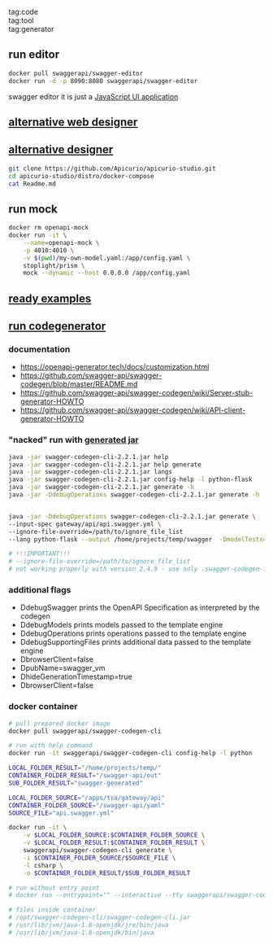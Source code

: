 tag:code  
tag:tool  
tag:generator  

## run editor
```sh
docker pull swaggerapi/swagger-editor
docker run -d -p 8090:8080 swaggerapi/swagger-editor
```
swagger editor it is just a [JavaScript UI application](https://editor.swagger.io/)

## [alternative web designer](https://stoplight.io/studio/)

## [alternative designer](https://www.apicur.io/)
```sh
git clone https://github.com/Apicurio/apicurio-studio.git
cd apicurio-studio/distro/docker-compose
cat Readme.md
```

## run mock
```sh
docker rm openapi-mock
docker run -it \
    --name=openapi-mock \
    -p 4010:4010 \
    -v $(pwd)/my-own-model.yaml:/app/config.yaml \
    stoplight/prism \
    mock --dynamic --host 0.0.0.0 /app/config.yaml
```


## [ready examples](https://app.swaggerhub.com/)

## [run codegenerator](https://github.com/swagger-api/swagger-codegen)
### documentation
* https://openapi-generator.tech/docs/customization.html
* https://github.com/swagger-api/swagger-codegen/blob/master/README.md
* https://github.com/swagger-api/swagger-codegen/wiki/Server-stub-generator-HOWTO
* https://github.com/swagger-api/swagger-codegen/wiki/API-client-generator-HOWTO


### "nacked" run with [generated jar](https://swagger.io/docs/open-source-tools/swagger-codegen/)
```sh
java -jar swagger-codegen-cli-2.2.1.jar help
java -jar swagger-codegen-cli-2.2.1.jar help generate
java -jar swagger-codegen-cli-2.2.1.jar langs
java -jar swagger-codegen-cli-2.2.1.jar config-help -l python-flask
java -jar swagger-codegen-cli-2.2.1.jar generate -h
java -jar -DdebugOperations swagger-codegen-cli-2.2.1.jar generate -h


java -jar -DdebugOperations swagger-codegen-cli-2.2.1.jar generate \
--input-spec gateway/api/api.swagger.yml \
--ignore-file-override=/path/to/ignore_file_list
--lang python-flask --output /home/projects/temp/swagger  -DmodelTests=false -D apiTests=false -DmodelDocs=false -D supportPython2=false

# !!!IMPORTANT!!!
# --ignore-file-override=/path/to/ignore_file_list
# not working properly with version 2.4.9 - use only .swagger-codegen-ignore in destination folder
```

### additional flags 
* DdebugSwagger prints the OpenAPI Specification as interpreted by the codegen
* DdebugModels prints models passed to the template engine
* DdebugOperations prints operations passed to the template engine
* DdebugSupportingFiles prints additional data passed to the template engine
* DbrowserClient=false 
* DpubName=swagger_vm 
* DhideGenerationTimestamp=true 
* DbrowserClient=false 


### docker container
```sh
# pull prepared docker image
docker pull swaggerapi/swagger-codegen-cli

# run with help command
docker run -it swaggerapi/swagger-codegen-cli config-help -l python

LOCAL_FOLDER_RESULT="/home/projects/temp/"
CONTAINER_FOLDER_RESULT="/swagger-api/out"
SUB_FOLDER_RESULT="swagger-generated"

LOCAL_FOLDER_SOURCE="/apps/tsa/gateway/api"
CONTAINER_FOLDER_SOURCE="/swagger-api/yaml"
SOURCE_FILE="api.swagger.yml"

docker run -it \
    -v $LOCAL_FOLDER_SOURCE:$CONTAINER_FOLDER_SOURCE \
    -v $LOCAL_FOLDER_RESULT:$CONTAINER_FOLDER_RESULT \
    swaggerapi/swagger-codegen-cli generate \
    -i $CONTAINER_FOLDER_SOURCE/$SOURCE_FILE \
    -l csharp \
    -o $CONTAINER_FOLDER_RESULT/$SUB_FOLDER_RESULT

# run without entry point
# docker run --entrypoint="" --interactive --tty swaggerapi/swagger-codegen-cli  /bin/sh

# files inside container
# /opt/swagger-codegen-cli/swagger-codegen-cli.jar 
# /usr/lib/jvm/java-1.8-openjdk/jre/bin/java
# /usr/lib/jvm/java-1.8-openjdk/bin/java
```


